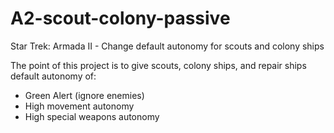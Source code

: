 # A2-scout-colony-passive
 Star Trek: Armada II - Change default autonomy for scouts and colony ships

The point of this project is to give scouts, colony ships, and repair ships
default autonomy of:
- Green Alert (ignore enemies)
- High movement autonomy
- High special weapons autonomy
